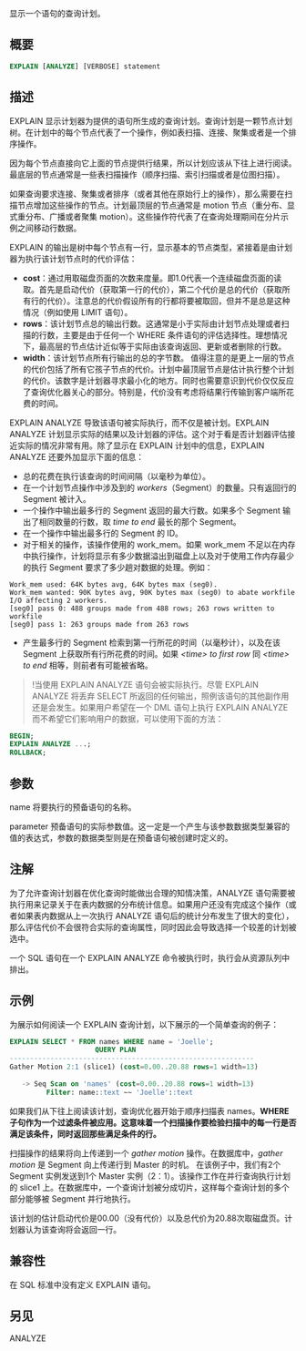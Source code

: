 显示一个语句的查询计划。

## 概要
```sql
EXPLAIN [ANALYZE] [VERBOSE] statement
```

## 描述
EXPLAIN 显示计划器为提供的语句所生成的查询计划。查询计划是一颗节点计划树。在计划中的每个节点代表了一个操作，例如表扫描、连接、聚集或者是一个排序操作。

因为每个节点直接向它上面的节点提供行结果，所以计划应该从下往上进行阅读。最底层的节点通常是一些表扫描操作（顺序扫描、索引扫描或者是位图扫描）。

如果查询要求连接、聚集或者排序（或者其他在原始行上的操作），那么需要在扫描节点增加这些操作的节点。计划最顶层的节点通常是 motion 节点（重分布、显式重分布、广播或者聚集 motion）。这些操作符代表了在查询处理期间在分片示例之间移动行数据。

EXPLAIN 的输出是树中每个节点有一行，显示基本的节点类型，紧接着是由计划器为执行该计划节点时的代价评估：
- **cost**：通过用取磁盘页面的次数来度量。即1.0代表一个连续磁盘页面的读取。首先是启动代价（获取第一行的代价），第二个代价是总的代价（获取所有行的代价）。注意总的代价假设所有的行都将要被取回，但并不是总是这种情况（例如使用 LIMIT 语句）。
- **rows**：该计划节点总的输出行数。这通常是小于实际由计划节点处理或者扫描的行数，主要是由于任何一个 WHERE 条件语句的评估选择性。理想情况下，最高层的节点估计近似等于实际由该查询返回、更新或者删除的行数。
- **width**：该计划节点所有行输出的总的字节数。
值得注意的是更上一层的节点的代价包括了所有它孩子节点的代价。计划中最顶层节点是估计执行整个计划的代价。该数字是计划器寻求最小化的地方。同时也需要意识到代价仅仅反应了查询优化器关心的部分。特别是，代价没有考虑将结果行传输到客户端所花费的时间。

EXPLAIN ANALYZE 导致该语句被实际执行，而不仅是被计划。EXPLAIN ANALYZE 计划显示实际的结果以及计划器的评估。这个对于看是否计划器评估接近实际的情况非常有用。除了显示在 EXPLAIN 计划中的信息，EXPLAIN ANALYZE 还要外加显示下面的信息：
- 总的花费在执行该查询的时间间隔（以毫秒为单位）。
- 在一个计划节点操作中涉及到的 *workers*（Segment）的数量。只有返回行的 Segment 被计入。
- 一个操作中输出最多行的 Segment 返回的最大行数。如果多个 Segment 输出了相同数量的行数，取 *time to end* 最长的那个 Segment。
- 在一个操作中输出最多行的 Segment 的 ID。
- 对于相关的操作，该操作使用的 work_mem。如果 work_mem 不足以在内存中执行操作，计划将显示有多少数据溢出到磁盘上以及对于使用工作内存最少的执行 Segment 要求了多少趟对数据的处理。例如：
```
Work_mem used: 64K bytes avg, 64K bytes max (seg0).
Work_mem wanted: 90K bytes avg, 90K bytes max (seg0) to abate workfile
I/O affecting 2 workers.
[seg0] pass 0: 488 groups made from 488 rows; 263 rows written to
workfile
[seg0] pass 1: 263 groups made from 263 rows
```
- 产生最多行的 Segment 检索到第一行所花的时间（以毫秒计），以及在该 Segment 上获取所有行所花费的时间。如果 *&lt;time&gt; to first row* 同 *&lt;time&gt; to end* 相等，则前者有可能被省略。

>!当使用 EXPLAIN ANALYZE 语句会被实际执行。尽管 EXPLAIN ANALYZE 将丢弃 SELECT 所返回的任何输出，照例该语句的其他副作用还是会发生。如果用户希望在一个 DML 语句上执行 EXPLAIN ANALYZE 而不希望它们影响用户的数据，可以使用下面的方法：
```sql
BEGIN;
EXPLAIN ANALYZE ...;
ROLLBACK;
```

## 参数
name
将要执行的预备语句的名称。

parameter
预备语句的实际参数值。这一定是一个产生与该参数数据类型兼容的值的表达式，参数的数据类型则是在预备语句被创建时定义的。

## 注解
为了允许查询计划器在优化查询时能做出合理的知情决策，ANALYZE 语句需要被执行用来记录关于在表内数据的分布统计信息。如果用户还没有完成这个操作（或者如果表内数据从上一次执行 ANALYZE 语句后的统计分布发生了很大的变化），那么评估代价不会很符合实际的查询属性，同时因此会导致选择一个较差的计划被选中。

一个 SQL 语句在一个 EXPLAIN ANALYZE 命令被执行时，执行会从资源队列中排出。

## 示例
为展示如何阅读一个 EXPLAIN 查询计划，以下展示的一个简单查询的例子：
```sql
EXPLAIN SELECT * FROM names WHERE name = 'Joelle';
                     QUERY PLAN
------------------------------------------------------------
Gather Motion 2:1 (slice1) (cost=0.00..20.88 rows=1 width=13)
 
   -> Seq Scan on 'names' (cost=0.00..20.88 rows=1 width=13)
         Filter: name::text ~~ 'Joelle'::text
```
如果我们从下往上阅读该计划，查询优化器开始于顺序扫描表 names。**WHERE 子句作为一个过滤条件被应用。这意味着一个扫描操作要检验扫描中的每一行是否满足该条件，同时返回那些满足条件的行。**

扫描操作的结果将向上传递到一个 *gather motion* 操作。在数据库中，*gather motion* 是 Segment 向上传递行到 Master 的时机。
在该例子中，我们有2个 Segment 实例发送到1个 Master 实例（2：1）。该操作工作在并行查询执行计划的 slice1 上。在数据库中，一个查询计划被分成切片，这样每个查询计划的多个部分能够被 Segment 并行地执行。

该计划的估计启动代价是00.00（没有代价）以及总代价为20.88次取磁盘页。计划器认为该查询将会返回一行。

## 兼容性
在 SQL 标准中没有定义 EXPLAIN 语句。

## 另见
ANALYZE
